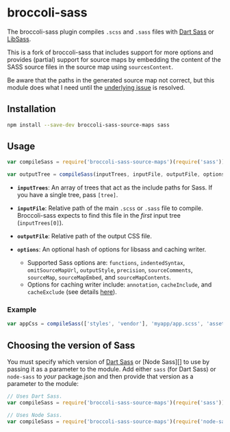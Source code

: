 # broccoli-sass

The broccoli-sass plugin compiles `.scss` and `.sass` files with
[Dart Sass][] or [LibSass][].

[Dart Sass]: https://sass-lang.com/dart-sass
[LibSass]: https://sass-lang.com/libsass

This is a fork of broccoli-sass that includes support for more options and provides (partial)
support for source maps by embedding the content of the SASS source files in the source map using `sourcesContent`.

Be aware that the paths in the generated source map not correct, but this module does what I need
until the [underlying issue](https://github.com/sass/libsass/issues/908) is resolved.

## Installation

```bash
npm install --save-dev broccoli-sass-source-maps sass
```

## Usage

```js
var compileSass = require('broccoli-sass-source-maps')(require('sass'));

var outputTree = compileSass(inputTrees, inputFile, outputFile, options);
```

* **`inputTrees`**: An array of trees that act as the include paths for
  Sass. If you have a single tree, pass `[tree]`.

* **`inputFile`**: Relative path of the main `.scss` or `.sass` file to compile.
  Broccoli-sass expects to find this file in the *first* input tree
  (`inputTrees[0]`).

* **`outputFile`**: Relative path of the output CSS file.

* **`options`**: An optional hash of options for libsass and caching writer. 
  * Supported Sass options are:
  `functions`, `indentedSyntax`, `omitSourceMapUrl`, `outputStyle`, `precision`,
  `sourceComments`, `sourceMap`, `sourceMapEmbed`, and `sourceMapContents`.
  * Options for caching writer include: `annotation`, `cacheInclude`, and `cacheExclude` (see details [here][bcw-options]).

### Example

```js
var appCss = compileSass(['styles', 'vendor'], 'myapp/app.scss', 'assets/app.css');
```

[bcw-options]: https://github.com/ember-cli/broccoli-caching-writer/tree/979abf92c83af7d625b1fd35c94b4e5f56668b18#new-cachingwriterinputnodes-options

## Choosing the version of Sass

You must specify which version of [Dart Sass][] or [Node Sass][] to use by
passing it as a parameter to the module. Add either `sass` (for Dart Sass) or
`node-sass` to _your_ package.json and then provide that version as a parameter
to the module:

```js
// Uses Dart Sass.
var compileSass = require('broccoli-sass-source-maps')(require('sass'));

// Uses Node Sass.
var compileSass = require('broccoli-sass-source-maps')(require('node-sass'));
```

